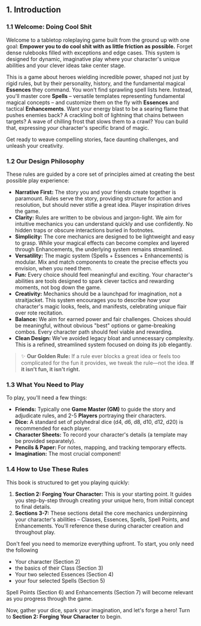 <!-- markdownlint-disable MD041 -->
## **1. Introduction**

### **1.1 Welcome: Doing Cool Shit**

Welcome to a tabletop roleplaying game built from the ground up with one goal: **Empower you to do cool shit with as little friction as possible.** Forget dense rulebooks filled with exceptions and edge cases. This system is designed for dynamic, imaginative play where your character's unique abilities and your clever ideas take center stage.

This is a game about heroes wielding incredible power, shaped not just by rigid rules, but by their personality, history, and the fundamental magical **Essences** they command. You won't find sprawling spell lists here. Instead, you'll master core **Spells** – versatile templates representing fundamental magical concepts – and customize them on the fly with **Essences** and tactical **Enhancements**. Want your energy blast to be a searing flame that pushes enemies back? A crackling bolt of lightning that chains between targets? A wave of chilling frost that slows them to a crawl? You can build that, expressing *your* character's specific brand of magic.

Get ready to weave compelling stories, face daunting challenges, and unleash your creativity.

### **1.2 Our Design Philosophy**

These rules are guided by a core set of principles aimed at creating the best possible play experience:

* **Narrative First:** The story you and your friends create together is paramount. Rules serve the story, providing structure for action and resolution, but should never stifle a great idea. Player inspiration drives the game.
* **Clarity:** Rules are written to be obvious and jargon-light. We aim for intuitive mechanics you can understand quickly and use confidently. No hidden traps or obscure interactions buried in footnotes.
* **Simplicity:** The core mechanics are designed to be lightweight and easy to grasp. While your magical effects can become complex and layered through Enhancements, the underlying system remains streamlined.
* **Versatility:** The magic system (Spells + Essences + Enhancements) is modular. Mix and match components to create the precise effects you envision, when you need them.
* **Fun:** Every choice should feel meaningful and exciting. Your character's abilities are tools designed to spark clever tactics and rewarding moments, not bog down the game.
* **Creativity:** Mechanics should be a launchpad for imagination, not a straitjacket. This system encourages you to describe *how* your character's magic looks, feels, and manifests, celebrating unique flair over rote recitation.
* **Balance:** We aim for earned power and fair challenges. Choices should be meaningful, without obvious "best" options or game-breaking combos. Every character path should feel viable and rewarding.
* **Clean Design:** We've avoided legacy bloat and unnecessary complexity. This is a refined, streamlined system focused on doing its job elegantly.

> ✨ **Our Golden Rule:** If a rule ever blocks a great idea or feels too complicated for the fun it provides, we tweak the rule—not the idea. **If it isn’t fun, it isn’t right.**

### **1.3 What You Need to Play**

To play, you'll need a few things:

* **Friends:** Typically one **Game Master (GM)** to guide the story and adjudicate rules, and 2-5 **Players** portraying their characters.
* **Dice:** A standard set of polyhedral dice (d4, d6, d8, d10, d12, d20) is recommended for each player.
* **Character Sheets:** To record your character's details (a template may be provided separately).
* **Pencils & Paper:** For notes, mapping, and tracking temporary effects.
* **Imagination:** The most crucial component!

### **1.4 How to Use These Rules**

This book is structured to get you playing quickly:

1. **Section 2: Forging Your Character:** This is your starting point. It guides you step-by-step through creating your unique hero, from initial concept to final details.
2. **Sections 3-7:** These sections detail the core mechanics underpinning your character's abilities – Classes, Essences, Spells, Spell Points, and Enhancements. You'll reference these during character creation and throughout play.

Don't feel you need to memorize everything upfront. To start, you only need the following

* Your character (Section 2)
* the basics of their Class (Section 3)
* Your two selected Essences (Section 4)
* your four selected Spells (Section 5)

Spell Points (Section 6) and Enhancements (Section 7) will become relevant as you progress through the game.

Now, gather your dice, spark your imagination, and let's forge a hero! Turn to **Section 2: Forging Your Character** to begin.
